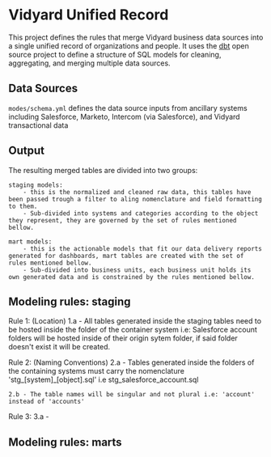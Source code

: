 # Vidyard Unified Record

This project defines the rules that merge Vidyard business data sources into a single unified record of organizations and people. It uses the [dbt](https://github.com/fishtown-analytics/dbt) open source project to define a structure of SQL models for cleaning, aggregating, and merging multiple data sources.

## Data Sources

`modes/schema.yml` defines the data source inputs from ancillary systems including Salesforce, Marketo, Intercom (via Salesforce), and Vidyard transactional data

## Output

The resulting merged tables are divided into two groups:

	staging models:
		- this is the normalized and cleaned raw data, this tables have been passed trough a filter to aling nomenclature and field formatting to them.
		- Sub-divided into systems and categories according to the object they represent, they are governed by the set of rules mentioned bellow.

	mart models:
		- this is the actionable models that fit our data delivery reports generated for dashboards, mart tables are created with the set of rules mentioned bellow.
		- Sub-divided into business units, each business unit holds its own generated data and is constrained by the rules mentioned bellow.

## Modeling rules: staging

Rule 1: (Location) 
	1.a - All tables generated inside the staging tables need to be hosted inside the folder of the container system i.e: Salesforce account folders will be hosted inside of their origin sytem folder, if said folder doesn't exist it will be created.

Rule 2: (Naming Conventions)
	2.a - Tables generated inside the folders of the containing systems must carry the nomenclature 'stg_[system]_[object].sql' i.e stg_salesforce_account.sql

	2.b - The table names will be singular and not plural i.e: 'account' instead of 'accounts'

Rule 3:
	3.a - 

## Modeling rules: marts

